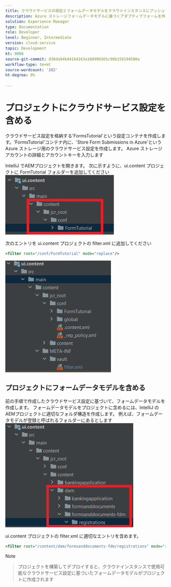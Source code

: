 ```yaml
---
title: クラウドサービスの設定とフォームデータモデルをクラウドインスタンスにプッシュする
description: Azure ストレージフォームデータモデルに基づくアダプティブフォームを作成し、クラウドインスタンスにプッシュします。
solution: Experience Manager
type: Documentation
role: Developer
level: Beginner, Intermediate
version: cloud-service
topic: Development
kt: 9006
source-git-commit: d38da94bd4164163a16899b565c90b159194580a
workflow-type: tm+mt
source-wordcount: '202'
ht-degree: 0%

---
```



# プロジェクトにクラウドサービス設定を含める

クラウドサービス設定を格納する&#39;FormsTutorial&#39;という設定コンテナを作成します。&#39;FormsTutorial&#39;コンテナ内に、&#39;Store Form Submissions in Azure&#39;という Azure ストレージ用のクラウドサービス設定を作成します。 Azure ストレージアカウントの詳細とアカウントキーを入力します

IntelliJ でAEMプロジェクトを開きます。 次に示すように、ui.content プロジェクトに FormTutorial フォルダーを追加してください
![cloud-services-configuration](assets/cloud-services-configuration.png)

次のエントリを ui.content プロジェクトの filter.xml に追加してください

```xml
<filter root="/conf/FormTutorial" mode="replace"/>
```

![filter-xml](assets/ui-content-filter.png)

## プロジェクトにフォームデータモデルを含める

前の手順で作成したクラウドサービス設定に基づいて、フォームデータモデルを作成します。 フォームデータモデルをプロジェクトに含めるには、IntelliJ のAEMプロジェクトに適切なフォルダ構造を作成します。 例えば、フォームデータモデルが登録と呼ばれるフォルダーにあるとします
![fdm-content](assets/ui-content-fdm.png)

ui.content プロジェクトの filter.xml に適切なエントリを含めます。

```xml
<filter root="/content/dam/formsanddocuments-fdm/registrations" mode="replace"/>
```


>[!NOTE]

>プロジェクトを構築してデプロイすると、クラウドインスタンスで使用可能なクラウドサービス設定に基づいたフォームデータモデルがプロジェクトに作成されます





